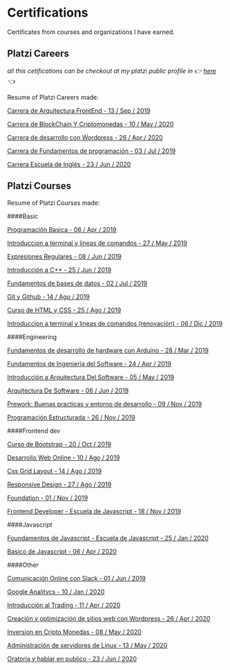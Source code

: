 # Certifications

Certificates from courses and organizations I have earned.

## Platzi Careers

*all this cetifications can be checkout at my platzi public profile in 👉 [here](https://platzi.com/p/durbonca/) 👈*

Resume of Platzi Careers made:

[Carrera de Arquitectura FrontEnd - 13 / Sep / 2019](https://github.com/durbonca/Certifications/blob/main/Platzi/carrers/diploma-arquitecto.pdf)

[Carrera de BlockChain Y Criptomonedas - 10 / May / 2020](https://github.com/durbonca/Certifications/blob/main/Platzi/carrers/diploma-arquitecto.pdf)

[Carrera de desarrollo con Wordpress - 26 / Apr / 2020](https://github.com/durbonca/Certifications/blob/main/Platzi/carrers/diploma-desarrollo-wordpress%20(2).pdf) 

[Carrera de Fundamentos de programación - 03 / Jul / 2019](https://github.com/durbonca/Certifications/blob/main/Platzi/carrers/diploma-fundamentos-programacion.pdf)

[Carrera Escuela de Inglés - 23 / Jun / 2020](https://github.com/durbonca/Certifications/blob/main/Platzi/carrers/diploma-idioma-ingles.pdf)

## Platzi Courses

Resume of Platzi Courses made:

####Basic

[Programación Basica - 06 / Apr / 2019 ](https://github.com/durbonca/Certifications/blob/main/Platzi/courses/diploma-programacion-basica.pdf)

[Introduccion a terminal y lineas de comandos - 27 / May / 2019 ](https://github.com/durbonca/Certifications/blob/main/Platzi/courses/diploma-terminal-2019.pdf)

[Expresiones Regulares - 08 / Jun / 2019 ](https://github.com/durbonca/Certifications/blob/main/Platzi/courses/diploma-expresiones-regulares.pdf)

[Introducción a C++ - 25 / Jun / 2019 ](https://github.com/durbonca/Certifications/blob/main/Platzi/courses/diploma-c-plus-plus.pdf)

[Fundamentos de bases de datos - 02 / Jul / 2019 ](https://github.com/durbonca/Certifications/blob/main/Platzi/courses/diploma-bd.pdf)

[Git y Github - 14 / Ago / 2019 ](https://github.com/durbonca/Certifications/blob/main/Platzi/courses/diploma-git-github.pdf)

[Curso de HTML y CSS - 25 / Ago / 2019 ](https://github.com/durbonca/Certifications/blob/main/Platzi/courses/diploma-html-css.pdf)

[Introduccion a terminal y lineas de comandos (renovación) - 06 / Dic / 2019 ](https://github.com/durbonca/Certifications/blob/main/Platzi/courses/diploma-terminal.pdf)

####Engineering

[Fundamentos de desarrollo de hardware con Arduino - 28 / Mar / 2019 ](https://github.com/durbonca/Certifications/blob/main/Platzi/courses/diploma-fundamentos-arduino.pdf)

[Fundamentos de Ingenieria del Software - 24 / Apr / 2019 ](https://github.com/durbonca/Certifications/blob/main/Platzi/courses/diploma-ingenieria.pdf)

[Introducción a Arquitectura Del Software - 05 / May / 2019](https://github.com/durbonca/Certifications/blob/main/Platzi/courses/diploma-arquitectura-software.pdf)

[Arquitectura De Software - 06 / Jun / 2019 ](https://github.com/durbonca/Certifications/blob/main/Platzi/courses/diploma-pro-arquitectura.pdf)

[Prework: Buenas practicas y entorno de desarrollo - 09 / Nov / 2019 ](https://github.com/durbonca/Certifications/blob/main/Platzi/courses/diploma-prework.pdf)

[Programación Estructurada - 26 / Nov / 2019](https://github.com/durbonca/Certifications/blob/main/Platzi/courses/diploma-programacion-estructurada.pdf)

####Frontend dev

[Curso de Bootstrap - 20 / Oct / 2019 ](https://github.com/durbonca/Certifications/blob/main/Platzi/courses/diploma-bootstrap.pdf)

[Desarrollo Web Online - 10 / Ago / 2019 ](https://github.com/durbonca/Certifications/blob/main/Platzi/courses/diploma-html5-css3.pdf)

[Css Grid Layout  - 14 / Ago / 2019 ](https://github.com/durbonca/Certifications/blob/main/Platzi/courses/diploma-css-grid-layout.pdf)

[Responsive Design - 27 / Ago / 2019 ](https://github.com/durbonca/Certifications/blob/main/Platzi/courses/diploma-responsive-design.pdf)

[Foundation - 01 / Nov / 2019 ](https://github.com/durbonca/Certifications/blob/main/Platzi/courses/diploma-foundation.pdf)

[Frontend Developer - Escuela de Javascript - 18 / Nov / 2019 ](https://github.com/durbonca/Certifications/blob/main/Platzi/courses/diploma-frontend-developer.pdf)

####Javascript

[Foundamentos de Javascript - Escuela de Javascript - 25 / Jan / 2020 ](https://github.com/durbonca/Certifications/blob/main/Platzi/courses/diploma-fundamentos-javascript.pdf)

[Basico de Javascript -  06 / Apr / 2020](https://github.com/durbonca/Certifications/blob/main/Platzi/courses/diploma-basico-javascript.pdf)

####Other

[Comunicación Online con Slack - 01 / Jun / 2019 ](https://github.com/durbonca/Certifications/blob/main/Platzi/courses/diploma-slack-2018.pdf)

[Google Analitycs - 10 / Jan / 2020 ](https://github.com/durbonca/Certifications/blob/main/Platzi/courses/diploma-google-analytics.pdf)

[Introducción al Trading - 11 / Apr / 2020 ](https://github.com/durbonca/Certifications/blob/main/Platzi/courses/diploma-trading-basico.pdf)

[Creación y optimización de sitios web con Wordpress - 26 / Apr / 2020 ](https://github.com/durbonca/Certifications/blob/main/Platzi/courses/diploma-seo-wordpress.pdf)

[Inversion en Cripto Monedas - 08 / May / 2020 ](https://github.com/durbonca/Certifications/blob/main/Platzi/courses/diploma-inversion-criptomonedas.pdf)

[Administración de servidores de Linux - 13 / May / 2020 ](https://github.com/durbonca/Certifications/blob/main/Platzi/courses/diploma-linux.pdf)

[Oratoria y hablar en publico - 23 / Jun / 2020 ](https://github.com/durbonca/Certifications/blob/main/Platzi/courses/diploma-hablar-en-publico.pdf)